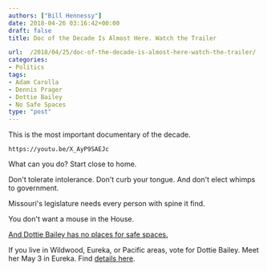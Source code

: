 ```yaml
---
authors: ["Bill Hennessy"]
date: 2018-04-26 03:16:42+00:00
draft: false
title: Doc of the Decade Is Almost Here. Watch the Trailer

url:  /2018/04/25/doc-of-the-decade-is-almost-here-watch-the-trailer/
categories:
- Politics
tags:
- Adam Carolla
- Dennis Prager
- Dottie Bailey
- No Safe Spaces
type: "post"
---
```





This is the most important documentary of the decade.






    https://youtu.be/X_AyP9SAEJc






What can you do? Start close to home.







Don't tolerate intolerance. Don't curb your tongue. And don't elect
    whimps to
    government. 







Missouri's legislature needs every person with spine it find. 







You don't want a mouse in the House.







[And Dottie Bailey has no places for safe spaces.](https://dottiebailey.com)







If you live in Wildwood, Eureka, or Pacific areas, vote for Dottie Bailey. Meet her May 3 in Eureka. Find [details here](https://www.facebook.com/events/199456934172804/). 



